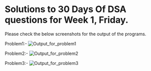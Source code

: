 # Solutions to 30 Days Of DSA questions for Week 1, Friday. 
Please check the below screenshots for the output of the programs.

Problem1:-
![Output_for_problem1](https://github.com/user-attachments/assets/c9a3747e-1f85-45b7-b6c0-e30cd6f3c9eb)

Problem2:-
![Output_for_problem2](https://github.com/user-attachments/assets/b23438cb-435b-44dd-b5aa-6a6798089c6b)

Problem3:-
![Output_for_problem3](https://github.com/user-attachments/assets/6188fd37-b148-421b-b873-8ce2261ccbec)
